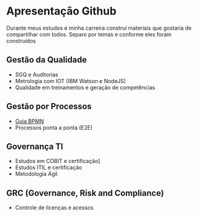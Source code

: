 # **Apresentação Github**

Durante meus estudos e minha carreira construí materiais que gostaria de compartilhar com todos. Separo por temas e conforme eles foram construídos

## **Gestão da Qualidade**
* SGQ e Auditorias
* Metrologia com IOT (IBM Watson e NodeJS)
* Qualidade em treinamentos e geração de competências

## **Gestão por Processos**
* [Guia BPMN](https://lucasliachi.github.io/guia-bmpn)
* Processos ponta a ponta (E2E)

## **Governança TI**
* Estudos em COBIT e certificação]
* Estudos ITIL e certificação
* Metodologia Ágil

## **GRC (Governance, Risk and Compliance)**
* Controle de licenças e acessos
